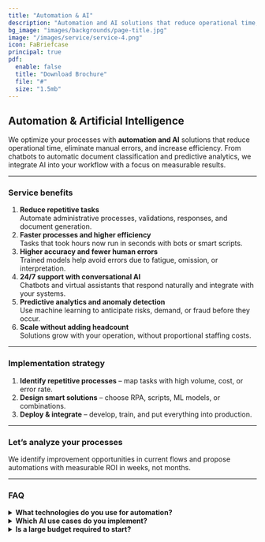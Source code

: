 ```yaml
---
title: "Automation & AI"
description: "Automation and AI solutions that reduce operational time, eliminate manual errors, and boost efficiency."
bg_image: "images/backgrounds/page-title.jpg"
image: "/images/service/service-4.png"
icon: FaBriefcase
principal: true
pdf:
  enable: false
  title: "Download Brochure"
  file: "#"
  size: "1.5mb"
---
```

## Automation & Artificial Intelligence

We optimize your processes with **automation and AI** solutions that reduce operational time, eliminate manual errors, and increase efficiency. From chatbots to automatic document classification and predictive analytics, we integrate AI into your workflow with a focus on measurable results.

---

### Service benefits

1. **Reduce repetitive tasks**  
   Automate administrative processes, validations, responses, and document generation.  
2. **Faster processes and higher efficiency**  
   Tasks that took hours now run in seconds with bots or smart scripts.  
3. **Higher accuracy and fewer human errors**  
   Trained models help avoid errors due to fatigue, omission, or interpretation.  
4. **24/7 support with conversational AI**  
   Chatbots and virtual assistants that respond naturally and integrate with your systems.  
5. **Predictive analytics and anomaly detection**  
   Use machine learning to anticipate risks, demand, or fraud before they occur.  
6. **Scale without adding headcount**  
   Solutions grow with your operation, without proportional staffing costs.

---

### Implementation strategy

1. **Identify repetitive processes** – map tasks with high volume, cost, or error rate.  
2. **Design smart solutions** – choose RPA, scripts, ML models, or combinations.  
3. **Deploy & integrate** – develop, train, and put everything into production.

---

### Let’s analyze your processes

We identify improvement opportunities in current flows and propose automations with measurable ROI in weeks, not months.

---

### FAQ

<details>
<summary><strong>What technologies do you use for automation?</strong></summary>

Power Automate, UiPath, Python, Node.js, and proprietary APIs to automate business processes, system integrations, and data scraping.
</details>

<details>
<summary><strong>Which AI use cases do you implement?</strong></summary>

Demand forecasting, anomaly detection, sentiment analysis, text classification, computer vision, and trained conversational assistants.
</details>

<details>
<summary><strong>Is a large budget required to start?</strong></summary>

No. We can start with small automations that deliver immediate impact and then scale with AI as results are validated.
</details>
